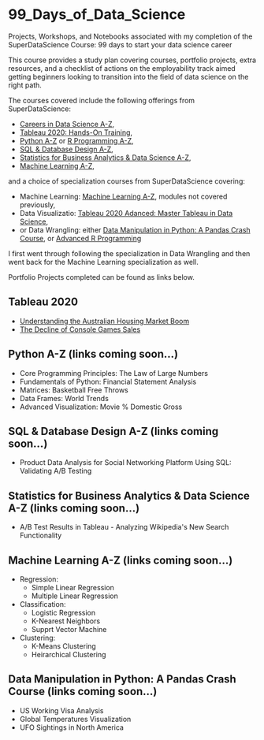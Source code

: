 # 99_Days_of_Data_Science
Projects, Workshops, and Notebooks associated with my completion of the SuperDataScience Course: 99 days to start your data science career

This course provides a study plan covering courses, portfolio projects, extra resources, and a checklist of actions on the employability track aimed getting beginners looking to transition into the field of data science on the right path.

The courses covered include the following offerings from SuperDataScience:
  - [Careers in Data Science A-Z](https://www.superdatascience.com/courses/careers-in-data-science/),
  - [Tableau 2020: Hands-On Training](https://www.superdatascience.com/courses/hands-on-tableau-for-data-science),
  - [Python A-Z](https://www.superdatascience.com/courses/python-programming) or [R Programming A-Z](https://www.superdatascience.com/courses/r-programming),
  - [SQL & Database Design A-Z](https://www.superdatascience.com/courses/sql-database-design-a-z),
  - [Statistics for Business Analytics & Data Science A-Z](https://www.superdatascience.com/courses/statistics-business-analytics-a-z),
  - [Machine Learning A-Z](https://www.superdatascience.com/courses/machine-learning),

and a choice of specialization courses from SuperDataScience covering:
  - Machine Learning: [Machine Learning A-Z](https://www.superdatascience.com/courses/machine-learning), modules not covered previously,
  - Data Visualizatio: [Tableau 2020 Adanced: Master Tableau in Data Science](https://www.superdatascience.com/courses/advanced-tableau-for-data-science),
  - or Data Wrangling: either [Data Manipulation in Python: A Pandas Crash Course](https://www.superdatascience.com/courses/data-manipulation-in-python), or [Advanced R Programming](https://www.superdatascience.com/courses/r-advanced-3)

I first went through following the specialization in Data Wrangling and then went back for the Machine Learning specialization as well.

Portfolio Projects completed can be found as links below.

## Tableau 2020
  - [Understanding the Australian Housing Market Boom](https://public.tableau.com/app/profile/kristopher.rebman/viz/AustralianHousingMarketAnalysis2021/Story1?publish=yes)
  - [The Decline of Console Games Sales](https://public.tableau.com/app/profile/kristopher.rebman/viz/ConsoleGamesSalesDecline2021/ConsoleGameSalesAnalysis?publish=yes)

## Python A-Z (links coming soon...)
  - Core Programming Principles: The Law of Large Numbers
  - Fundamentals of Python: Financial Statement Analysis
  - Matrices: Basketball Free Throws
  - Data Frames: World Trends
  - Advanced Visualization: Movie % Domestic Gross

## SQL & Database Design A-Z (links coming soon...)
  - Product Data Analysis for Social Networking Platform Using SQL: Validating A/B Testing

## Statistics for Business Analytics & Data Science A-Z (links coming soon...)
  - A/B Test Results in Tableau - Analyzing Wikipedia's New Search Functionality

## Machine Learning A-Z (links coming soon...)
  - Regression:
    - Simple Linear Regression
    - Multiple Linear Regression
  - Classification:
    - Logistic Regression
    - K-Nearest Neighbors
    - Supprt Vector Machine
  - Clustering:
    - K-Means Clustering
    - Heirarchical Clustering

## Data Manipulation in Python: A Pandas Crash Course (links coming soon...)
  - US Working Visa Analysis
  - Global Temperatures Visualization
  - UFO Sightings in North America


